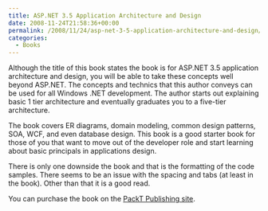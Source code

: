 ```yaml
---
title: ASP.NET 3.5 Application Architecture and Design
date: 2008-11-24T21:58:36+00:00
permalink: /2008/11/24/asp-net-3-5-application-architecture-and-design/
categories:
  - Books
---
```

Although the title of this book states the book is for ASP.NET 3.5 application architecture and design, you will be able to take these concepts well beyond ASP.NET.  The concepts and technics that this author conveys can be used for all Windows .NET development.  The author starts out explaining basic 1 tier architecture and eventually graduates you to a five-tier architecture.

The book covers ER diagrams, domain modeling, common design patterns, SOA, WCF, and even database design.  This book is a good starter book for those of you that want to move out of the developer role and start learning about basic principals in applications design.

There is only one downside the book and that is the formatting of the code samples.  There seems to be an issue with the spacing and tabs (at least in the book).  Other than that it is a good read.

You can purchase the book on the [PackT Publishing site](http://www.packtpub.com/application-architecture-and-design-for-asp-.net-3.5/book/mid/261108nprnz1).